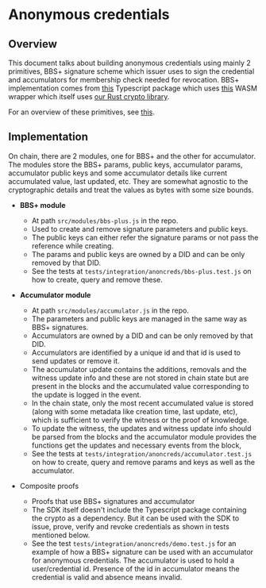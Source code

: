 # Anonymous credentials

## Overview

This document talks about building anonymous credentials using mainly 2 primitives, BBS+ signature scheme which issuer uses to sign the
credential and accumulators for membership check needed for revocation. BBS+ implementation comes from [this](https://github.com/docknetwork/crypto-wasm-ts/)
Typescript package which uses [this](https://github.com/docknetwork/crypto-wasm) WASM wrapper which itself uses [our Rust crypto library](https://github.com/docknetwork/crypto).

For an overview of these primitives, see [this](https://github.com/docknetwork/crypto-wasm#overview).

## Implementation

On chain, there are 2 modules, one for BBS+ and the other for accumulator. The modules store the BBS+ params, public keys, accumulator params,
accumulator public keys and some accumulator details like current accumulated value, last updated, etc. They are somewhat agnostic
to the cryptographic details and treat the values as bytes with some size bounds.

- **BBS+ module**
  - At path `src/modules/bbs-plus.js` in the repo.
  - Used to create and remove signature parameters and public keys.
  - The public keys can either refer the signature params or not pass the reference while creating.
  - The params and public keys are owned by a DID and can be only removed by that DID.
  - See the tests at `tests/integration/anoncreds/bbs-plus.test.js` on how to create, query and remove these.

- **Accumulator module**
  - At path `src/modules/accumulator.js` in the repo.
  - The parameters and public keys are managed in the same way as BBS+ signatures.
  - Accumulators are owned by a DID and can be only removed by that DID.
  - Accumulators are identified by a unique id and that id is used to send updates or remove it.
  - The accumulator update contains the additions, removals and the witness update info and these are not stored in chain
    state but are present in the blocks and the accumulated value corresponding to the update is logged in the event.
  - In the chain state, only the most recent accumulated value is stored (along with some metadata like creation time,
    last update, etc), which is sufficient to verify the witness or the proof of knowledge.
  - To update the witness, the updates and witness update info should be parsed from the blocks and the accumulator module provides
    the functions get the updates and necessary events from the block,
  - See the tests at `tests/integration/anoncreds/accumulator.test.js` on how to create, query and remove params and keys as well as
    the accumulator.

- Composite proofs
  - Proofs that use BBS+ signatures and accumulator
  - The SDK itself doesn't include the Typescript package containing the crypto as a dependency. But it can be used with the SDK to issue, prove,
    verify and revoke credentials as shown in tests mentioned below.
  - See the test `tests/integration/anoncreds/demo.test.js` for an example of how a BBS+ signature can be used with an
    accumulator for anonymous credentials. The accumulator is used to hold a user/credential id. Presence of the id in accumulator
    means the credential is valid and absence means invalid.
